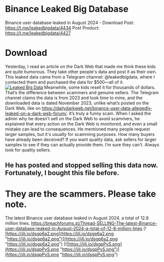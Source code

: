 # Binance Leaked Big Database
Binance user database leaked in August 2024 - Download
Post: https://t.me/leakedbigdata/4434
Post Product: https://t.me/leakedbigdata/4427
# Download
Yesterday, I read an article on the Dark Web that made me think these kids are quite humorous. 
They take other people's data and post it as their own. This leaked data came from a Telegram channel: @leakedbigdata, where I contacted them and purchased the data for $500—all of it. 
[![Leaked Big Data](https://iili.io/dsgm2UB.png "Leaked Big Data")](https://iili.io/dsgm2UB.png "Leaked Big Data")
Meanwhile, some kids resell it for thousands of dollars. That’s the difference between scammers and genuine sellers. 
The Telegram channel claims the data is from 2023 and took time to mine, and the downloaded data is dated November 2023,
unlike what’s posted on the Dark Web, like on https://dailydarkweb.net/binance-user-data-allegedly-leaked-on-a-dark-web-forum/.
It’s truly a funny scam. When I asked the admin why he doesn't sell on the Dark Web to avoid scammers,
he explained that every action on the Dark Web is monitored, and even a small mistake can lead to consequences. 
He mentioned many people request larger samples, but it's usually for scamming purposes. 
How many buyers have already been deceived? If you want quality data, ask sellers for larger samples to see if they can actually provide them. 
I’m sure they can’t. Always look for quality sellers.
## He has posted and stopped selling this data now. Fortunately, I bought this file before. 

# They are the scammers. Please take note.
The latest Binance user database leaked in August 2024, a total of 12.8 million lines.
https://breachforums.st/Thread-SELLING-The-latest-Binance-user-database-leaked-in-August-2024-a-total-of-12-8-million-lines
[![https://iili.io/dsgp6a2.png](https://iili.io/dsgp6a2.png "https://iili.io/dsgp6a2.png")](https://iili.io/dsgp6a2.png "https://iili.io/dsgp6a2.png")
[![https://iili.io/dsgpPvS.png](https://iili.io/dsgpPvS.png "https://iili.io/dsgpPvS.png")](https://iili.io/dsgpPvS.png "https://iili.io/dsgpPvS.png")
